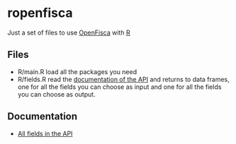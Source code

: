 ropenfisca
==========

Just a set of files to use [OpenFisca](openfisca.fr) with [R](http://cran.r-project.org/)

## Files
* R/main.R load all the packages you need
* R/fields.R read the [documentation of the API](http://api.openfisca.fr/api/1/fields) and returns to data frames, one for all the fields you can choose as input and one for all the fields you can choose as output.

## Documentation
* [All fields in the API](http://api.openfisca.fr/api/1/fields)


